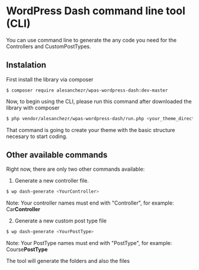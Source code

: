 # WordPress Dash command line tool (CLI)

You can use command line to generate the any code you need for the Controllers and CustomPostTypes.

## Instalation

First install the library via composer
```
$ composer require alesanchezr/wpas-wordpress-dash:dev-master
```

Now, to begin using the CLI, please run this command after downloaded the library with composer

```sh
$ php vendor/alesanchezr/wpas-wordpress-dash/run.php <your_theme_directory_name>
```

That command is going to create your theme with the basic structure necesary to start coding.

## Other available commands

Right now, there are only two other commands available:

1) Generate a new controller file.
```sh
$ wp dash-generate <YourController>
```
Note: Your controller names must end with "Controller", for example: Car**Controller**


2) Generate a new custom post type file
```sh
$ wp dash-generate <YourPostType>
```
Note: Your PostType names must end with "PostType", for example: Course**PostType**

The tool will generate the folders and also the files

